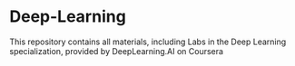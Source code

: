 # Deep-Learning
This repository contains all materials, including Labs in the Deep Learning specialization, provided by DeepLearning.AI on Coursera
